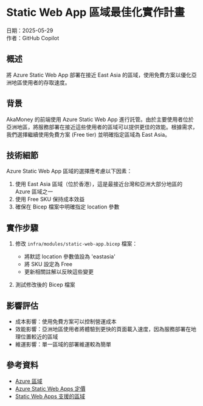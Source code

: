 # Static Web App 區域最佳化實作計畫

日期：2025-05-29  
作者：GitHub Copilot

## 概述

將 Azure Static Web App 部署在接近 East Asia 的區域，使用免費方案以優化亞洲地區使用者的存取速度。

## 背景

AkaMoney 的前端使用 Azure Static Web App 進行託管。由於主要使用者位於亞洲地區，將服務部署在接近這些使用者的區域可以提供更佳的效能。根據需求，我們選擇繼續使用免費方案 (Free tier) 並明確指定區域為 East Asia。

## 技術細節

Azure Static Web App 區域的選擇應考慮以下因素：

1. 使用 East Asia 區域（位於香港），這是最接近台灣和亞洲大部分地區的 Azure 區域之一
2. 使用 Free SKU 保持成本效益
3. 確保在 Bicep 檔案中明確指定 location 參數

## 實作步驟

1. 修改 `infra/modules/static-web-app.bicep` 檔案：
   - 將默認 location 參數值設為 'eastasia'
   - 將 SKU 設定為 Free
   - 更新相關註解以反映這些變更

2. 測試修改後的 Bicep 檔案

## 影響評估

- 成本影響：使用免費方案可以控制營運成本
- 效能影響：亞洲地區使用者將體驗到更快的頁面載入速度，因為服務部署在地理位置較近的區域
- 維運影響：單一區域的部署維運較為簡單

## 參考資料

- [Azure 區域](https://azure.microsoft.com/zh-tw/explore/global-infrastructure/geographies/)
- [Azure Static Web Apps 定價](https://azure.microsoft.com/zh-tw/pricing/details/app-service/static/)
- [Static Web Apps 支援的區域](https://learn.microsoft.com/zh-tw/azure/static-web-apps/overview#supported-regions)
